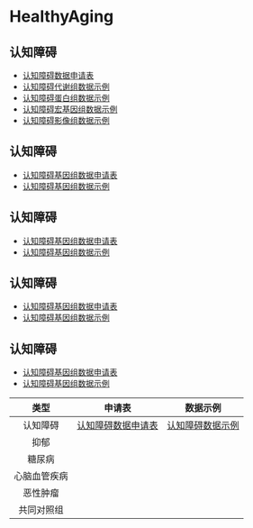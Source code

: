 # HealthyAging

## 认知障碍
- [认知障碍数据申请表](https://blog.csdn.net/m0_53945548/article/details/133872288)
- [认知障碍代谢组数据示例](https://blog.csdn.net/m0_53945548/article/details/133872288)
- [认知障碍蛋白组数据示例](https://blog.csdn.net/m0_53945548/article/details/133872288)
- [认知障碍宏基因组数据示例](https://blog.csdn.net/m0_53945548/article/details/133872288)
- [认知障碍影像组数据示例](https://blog.csdn.net/m0_53945548/article/details/133872288)

## 认知障碍
- [认知障碍基因组数据申请表](https://blog.csdn.net/m0_53945548/article/details/133872288)
- [认知障碍基因组数据示例](https://blog.csdn.net/m0_53945548/article/details/133872288)

## 认知障碍
- [认知障碍基因组数据申请表](https://blog.csdn.net/m0_53945548/article/details/133872288)
- [认知障碍基因组数据示例](https://blog.csdn.net/m0_53945548/article/details/133872288)

## 认知障碍
- [认知障碍基因组数据申请表](https://blog.csdn.net/m0_53945548/article/details/133872288)
- [认知障碍基因组数据示例](https://blog.csdn.net/m0_53945548/article/details/133872288)

## 认知障碍
- [认知障碍基因组数据申请表](https://blog.csdn.net/m0_53945548/article/details/133872288)
- [认知障碍基因组数据示例](https://blog.csdn.net/m0_53945548/article/details/133872288)


|类型|申请表|数据示例|
|:---:|:---:|:---:|
|认知障碍|[认知障碍数据申请表](https://blog.csdn.net/m0_53945548/article/details/133872288)|[认知障碍数据示例](https://blog.csdn.net/m0_53945548/article/details/133872288)|
|抑郁|||
|糖尿病|||
|心脑血管疾病|||
|恶性肿瘤|||
|共同对照组|||

